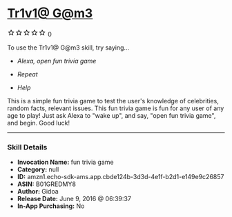 # [Tr1v1@ G@m3](http://alexa.amazon.com/#skills/amzn1.echo-sdk-ams.app.cbde124b-3d3d-4e1f-b2d1-e149e9c26857)
![0 stars](../../images/ic_star_border_black_18dp_1x.png)![0 stars](../../images/ic_star_border_black_18dp_1x.png)![0 stars](../../images/ic_star_border_black_18dp_1x.png)![0 stars](../../images/ic_star_border_black_18dp_1x.png)![0 stars](../../images/ic_star_border_black_18dp_1x.png) 0

To use the Tr1v1@ G@m3 skill, try saying...

* *Alexa, open fun trivia game*

* *Repeat*

* *Help*

This is a simple fun trivia game to test the user's knowledge of celebrities, random facts, relevant issues. This fun trivia game is fun for any user of any age to play! Just ask Alexa to "wake up", and say, "open fun trivia game", and begin. Good luck!

***

### Skill Details

* **Invocation Name:** fun trivia game
* **Category:** null
* **ID:** amzn1.echo-sdk-ams.app.cbde124b-3d3d-4e1f-b2d1-e149e9c26857
* **ASIN:** B01GREDMY8
* **Author:** Gidoa
* **Release Date:** June 9, 2016 @ 06:39:37
* **In-App Purchasing:** No
